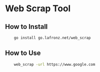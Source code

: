 # Web Scrap Tool

## How to Install

```bash
    go install go.lafronz.net/web_scrap
```

## How to Use

```bash
    web_scrap -url https://www.google.com
```
